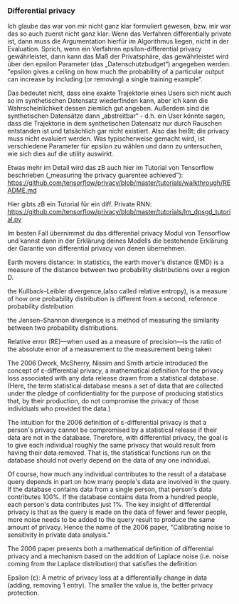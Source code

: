 ### Differential privacy

Ich glaube das war von mir nicht ganz klar formuliert gewesen, bzw. mir war das so auch zuerst nicht ganz klar:
Wenn das Verfahren differentially private ist, dann muss die Argumentation hierfür im Algorithmus liegen, nicht in der Evaluation. Sprich, wenn ein Verfahren epsilon-differential privacy gewährleistet, dann kann das Maß der Privatsphäre, das gewährleistet wird über den epsilon Parameter (das „Datenschutzbudget“) angegeben werden. "epsilon gives a ceiling on how much the probability of a particular output can increase by including (or removing) a single training example“.

Das bedeutet nicht, dass eine exakte Trajektorie eines Users sich nicht auch so im synthetischen Datensatz wiederfinden kann, aber ich kann die Wahrscheinlichkeit dessen ziemlich gut angeben. Außerdem sind die synthetischen Datensätze dann „abstreitbar“ - d.h. ein User könnte sagen, dass die Trajektorie in dem synthetischen Datensatz nur durch Rauschen entstanden ist und tatsächlich gar nicht existiert.
Also das heißt: die privacy muss nicht evaluiert werden. Was typischerweise gemacht wird, ist verschiedene Parameter für epsilon zu wählen und dann zu untersuchen, wie sich dies auf die utility auswirkt.

Etwas mehr im Detail wird das zB auch hier im Tutorial von Tensorflow beschrieben („measuring the privacy guarentee achieved"):
https://github.com/tensorflow/privacy/blob/master/tutorials/walkthrough/README.md

Hier gibts zB ein Tutorial für ein diff. Private RNN: https://github.com/tensorflow/privacy/blob/master/tutorials/lm_dpsgd_tutorial.py

Im besten Fall übernimmst du das differential privacy Modul von Tensorflow und kannst dann in der Erklärung deines Modells die bestehende Erklärung der Garantie von differential privacy von denen übernehmen.



Earth movers distance: In statistics, the earth mover's distance (EMD) is a measure of the distance between two probability distributions over a region D.

 the Kullback–Leibler divergence,(also called relative entropy), is a measure of how one probability distribution is different from a second, reference probability distribution

 the Jensen–Shannon divergence is a method of measuring the similarity between two probability distributions.

 Relative error (RE)—when used as a measure of precision—is the ratio of the absolute error of a measurement to the measurement being taken


 The 2006 Dwork, McSherry, Nissim and Smith article introduced the concept of ε-differential privacy, a mathematical definition for the privacy loss associated with any data release drawn from a statistical database. (Here, the term statistical database means a set of data that are collected under the pledge of confidentiality for the purpose of producing statistics that, by their production, do not compromise the privacy of those individuals who provided the data.)

The intuition for the 2006 definition of ε-differential privacy is that a person's privacy cannot be compromised by a statistical release if their data are not in the database. Therefore, with differential privacy, the goal is to give each individual roughly the same privacy that would result from having their data removed. That is, the statistical functions run on the database should not overly depend on the data of any one individual.

Of course, how much any individual contributes to the result of a database query depends in part on how many people's data are involved in the query. If the database contains data from a single person, that person's data contributes 100%. If the database contains data from a hundred people, each person's data contributes just 1%. The key insight of differential privacy is that as the query is made on the data of fewer and fewer people, more noise needs to be added to the query result to produce the same amount of privacy. Hence the name of the 2006 paper, "Calibrating noise to sensitivity in private data analysis."

The 2006 paper presents both a mathematical definition of differential privacy and a mechanism based on the addition of Laplace noise (i.e. noise coming from the Laplace distribution) that satisfies the definition

Epsilon (ε): A metric of privacy loss at a differentially change in data (adding, removing 1 entry). The smaller the value is, the better privacy protection.
